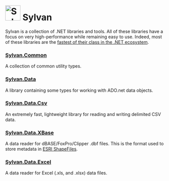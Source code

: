 # <img src="Sylvan.png" height="48" alt="Sylvan Logo"/> Sylvan

Sylvan is a collection of .NET libraries and tools.
All of these libraries have a focus on very high-performance while remaining easy to use.
Indeed, most of these libraries are the [fastest of their class in the .NET ecosystem](https://github.com/MarkPflug/Benchmarks).

### [Sylvan.Common](docs/Common/Sylvan.Common.md)
A collection of common utility types.

### [Sylvan.Data](docs/Data/Sylvan.Data.md)
A library containing some types for working with ADO.net data objects.

### [Sylvan.Data.Csv](docs/Csv/Sylvan.Data.Csv.md)
An extremely fast, lightweight library for reading and writing delimited CSV data.

### [Sylvan.Data.XBase](https://github.com/MarkPflug/Sylvan.Data.XBase)
A data reader for dBASE/FoxPro/Clipper .dbf files. 
This is the format used to store metadata in [ESRI ShapeFiles](https://en.wikipedia.org/wiki/Shapefile).

### [Sylvan.Data.Excel](https://github.com/MarkPflug/Sylvan.Data.Excel)
A data reader for Excel (.xls, and .xlsx) data files.

